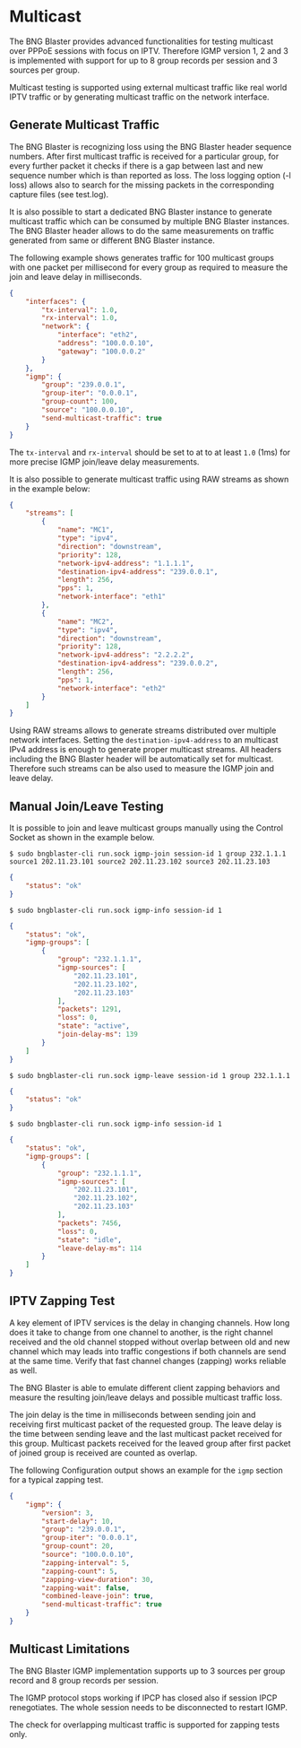 # Multicast

The BNG Blaster provides advanced functionalities for testing multicast
over PPPoE sessions with focus on IPTV. Therefore IGMP version 1, 2 and 3
is implemented with support for up to 8 group records per session and 3
sources per group.

Multicast testing is supported using external multicast traffic like real
world IPTV traffic or by generating multicast traffic on the network interface.

## Generate Multicast Traffic

The BNG Blaster is recognizing loss using the BNG Blaster header sequence numbers.
After first multicast traffic is received for a particular group, for every further
packet it checks if there is a gap between last and new sequence number which is than
reported as loss. The loss logging option (-l loss) allows also to search for the missing
packets in the corresponding capture files (see test.log).

It is also possible to start a dedicated BNG Blaster instance to generate multicast
traffic which can be consumed by multiple BNG Blaster instances. The BNG Blaster
header allows to do the same measurements on traffic generated from same or different
BNG Blaster instance.

The following example shows generates traffic for 100 multicast groups
with one packet per millisecond for every group as required to measure the join and leave
delay in milliseconds.

```json
{
    "interfaces": {
        "tx-interval": 1.0,
        "rx-interval": 1.0,
        "network": {
            "interface": "eth2",
            "address": "100.0.0.10",
            "gateway": "100.0.0.2"
        }
    },
    "igmp": {
        "group": "239.0.0.1",
        "group-iter": "0.0.0.1",
        "group-count": 100,
        "source": "100.0.0.10",
        "send-multicast-traffic": true
    }
}
```

The `tx-interval` and `rx-interval` should be set to at to at least `1.0` (1ms) for more
precise IGMP join/leave delay measurements.

It is also possible to generate multicast traffic using RAW streams as shown in the
example below:

```json
{
    "streams": [
        {
            "name": "MC1",
            "type": "ipv4",
            "direction": "downstream",
            "priority": 128,
            "network-ipv4-address": "1.1.1.1",
            "destination-ipv4-address": "239.0.0.1",
            "length": 256,
            "pps": 1,
            "network-interface": "eth1"
        },
        {
            "name": "MC2",
            "type": "ipv4",
            "direction": "downstream",
            "priority": 128,
            "network-ipv4-address": "2.2.2.2",
            "destination-ipv4-address": "239.0.0.2",
            "length": 256,
            "pps": 1,
            "network-interface": "eth2"
        }
    ]
}
```

Using RAW streams allows to generate streams distributed over multiple network interfaces.
Setting the `destination-ipv4-address` to an multicast IPv4 address is enough to generate
proper multicast streams. All headers including the BNG Blaster header will be automatically
set for multicast. Therefore such streams can be also used to measure the IGMP join and leave
delay.

## Manual Join/Leave Testing

It is possible to join and leave multicast groups manually using the Control Socket as
shown in the example below.

`$ sudo bngblaster-cli run.sock igmp-join session-id 1 group 232.1.1.1 source1 202.11.23.101 source2 202.11.23.102 source3 202.11.23.103`

```json
{
    "status": "ok"
}
```

`$ sudo bngblaster-cli run.sock igmp-info session-id 1`

```json
{
    "status": "ok",
    "igmp-groups": [
        {
            "group": "232.1.1.1",
            "igmp-sources": [
                "202.11.23.101",
                "202.11.23.102",
                "202.11.23.103"
            ],
            "packets": 1291,
            "loss": 0,
            "state": "active",
            "join-delay-ms": 139
        }
    ]
}
```

`$ sudo bngblaster-cli run.sock igmp-leave session-id 1 group 232.1.1.1`

```json
{
    "status": "ok"
}
```

`$ sudo bngblaster-cli run.sock igmp-info session-id 1`

```json
{
    "status": "ok",
    "igmp-groups": [
        {
            "group": "232.1.1.1",
            "igmp-sources": [
                "202.11.23.101",
                "202.11.23.102",
                "202.11.23.103"
            ],
            "packets": 7456,
            "loss": 0,
            "state": "idle",
            "leave-delay-ms": 114
        }
    ]
}
```

## IPTV Zapping Test

A key element of IPTV services is the delay in changing channels.
How long does it take to change from one channel to another, is
the right channel received and the old channel stopped without overlap
between old and new channel which may leads into traffic congestions if
both channels are send at the same time. Verify that fast channel changes
(zapping) works reliable as well.

The BNG Blaster is able to emulate different client zapping behaviors and
measure the resulting join/leave delays and possible multicast traffic loss.

The join delay is the time in milliseconds between sending join and receiving
first multicast packet of the requested group. The leave delay is the time between
sending leave and the last multicast packet received for this group. Multicast packets
received for the leaved group after first packet of joined group is received are counted
as overlap.

The following Configuration output shows an example for the `igmp` section
for a typical zapping test.

```json
{
    "igmp": {
        "version": 3,
        "start-delay": 10,
        "group": "239.0.0.1",
        "group-iter": "0.0.0.1",
        "group-count": 20,
        "source": "100.0.0.10",
        "zapping-interval": 5,
        "zapping-count": 5,
        "zapping-view-duration": 30,
        "zapping-wait": false,
        "combined-leave-join": true,
        "send-multicast-traffic": true
    }
}
```

## Multicast Limitations

The BNG Blaster IGMP implementation supports up to 3 sources per group record
and 8 group records per session.

The IGMP protocol stops working if IPCP has closed also if session IPCP renegotiates.
The whole session needs to be disconnected to restart IGMP.

The check for overlapping multicast traffic is supported for zapping tests only.
